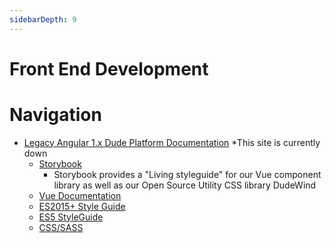 ```yaml
---
sidebarDepth: 9
---
```

# Front End Development


# Navigation
* [Legacy Angular 1.x Dude Platform Documentation](https://frontend.dudesoln.com) *This site is currently down
    * [Storybook](https://storybook.dudesoln.com/)
        * Storybook provides a "Living styleguide" for our Vue component library as well as our Open Source Utility CSS library DudeWind
    * [Vue Documentation](https://vuejs.org/v2/style-guide/)
    * [ES2015+ Style Guide](/FrontEnd/StyleGuides/ES2015.md)
    * [ES5 StyleGuide](/FrontEnd/StyleGuides/ES5.md)
    * [CSS/SASS](/FrontEnd/StyleGuides/CSS)

